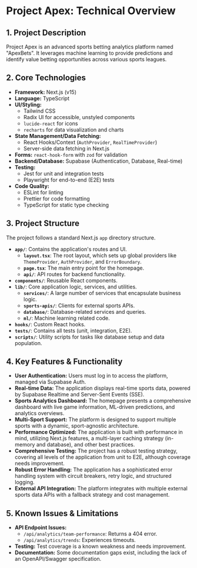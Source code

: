 # Project Apex: Technical Overview

## 1. Project Description

Project Apex is an advanced sports betting analytics platform named "ApexBets". It leverages machine learning to provide predictions and identify value betting opportunities across various sports leagues.

## 2. Core Technologies

- **Framework:** Next.js (v15)
- **Language:** TypeScript
- **UI/Styling:**
    - Tailwind CSS
    - Radix UI for accessible, unstyled components
    - `lucide-react` for icons
    - `recharts` for data visualization and charts
- **State Management/Data Fetching:**
    - React Hooks/Context (`AuthProvider`, `RealTimeProvider`)
    - Server-side data fetching in Next.js
- **Forms:** `react-hook-form` with `zod` for validation
- **Backend/Database:** Supabase (Authentication, Database, Real-time)
- **Testing:**
    - Jest for unit and integration tests
    - Playwright for end-to-end (E2E) tests
- **Code Quality:**
    - ESLint for linting
    - Prettier for code formatting
    - TypeScript for static type checking

## 3. Project Structure

The project follows a standard Next.js `app` directory structure.

- **`app/`**: Contains the application's routes and UI.
    - **`layout.tsx`**: The root layout, which sets up global providers like `ThemeProvider`, `AuthProvider`, and `ErrorBoundary`.
    - **`page.tsx`**: The main entry point for the homepage.
    - **`api/`**: API routes for backend functionality.
- **`components/`**: Reusable React components.
- **`lib/`**: Core application logic, services, and utilities.
    - **`services/`**: A large number of services that encapsulate business logic.
    - **`sports-apis/`**: Clients for external sports APIs.
    - **`database/`**: Database-related services and queries.
    - **`ml/`**: Machine learning related code.
- **`hooks/`**: Custom React hooks.
- **`tests/`**: Contains all tests (unit, integration, E2E).
- **`scripts/`**: Utility scripts for tasks like database setup and data population.

## 4. Key Features & Functionality

- **User Authentication:** Users must log in to access the platform, managed via Supabase Auth.
- **Real-time Data:** The application displays real-time sports data, powered by Supabase Realtime and Server-Sent Events (SSE).
- **Sports Analytics Dashboard:** The homepage presents a comprehensive dashboard with live game information, ML-driven predictions, and analytics overviews.
- **Multi-Sport Support:** The platform is designed to support multiple sports with a dynamic, sport-agnostic architecture.
- **Performance Optimized:** The application is built with performance in mind, utilizing Next.js features, a multi-layer caching strategy (in-memory and database), and other best practices.
- **Comprehensive Testing:** The project has a robust testing strategy, covering all levels of the application from unit to E2E, although coverage needs improvement.
- **Robust Error Handling:** The application has a sophisticated error handling system with circuit breakers, retry logic, and structured logging.
- **External API Integration:** The platform integrates with multiple external sports data APIs with a fallback strategy and cost management.

## 5. Known Issues & Limitations

- **API Endpoint Issues:**
    - `/api/analytics/team-performance`: Returns a 404 error.
    - `/api/analytics/trends`: Experiences timeouts.
- **Testing:** Test coverage is a known weakness and needs improvement.
- **Documentation:** Some documentation gaps exist, including the lack of an OpenAPI/Swagger specification.
